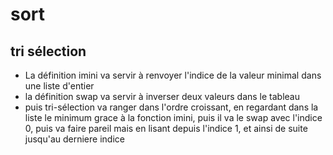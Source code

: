 # sort
## tri sélection
- La définition imini va servir à renvoyer l'indice de la valeur minimal dans une liste d'entier
- la définition swap va servir à inverser deux valeurs dans le tableau 
- puis tri-sélection va ranger dans l'ordre croissant, en regardant dans la liste le minimum grace à la fonction imini, puis il va le swap avec l'indice 0, puis va faire pareil mais en lisant depuis l'indice 1, et ainsi de suite jusqu'au derniere indice  
